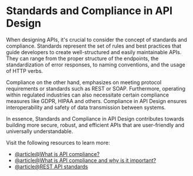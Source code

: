 # Standards and Compliance in API Design

When designing APIs, it's crucial to consider the concept of standards and compliance. Standards represent the set of rules and best practices that guide developers to create well-structured and easily maintainable APIs. They can range from the proper structure of the endpoints, the standardization of error responses, to naming conventions, and the usage of HTTP verbs. 

Compliance on the other hand, emphasizes on meeting protocol requirements or standards such as REST or SOAP. Furthermore, operating within regulated industries can also necessitate certain compliance measures like GDPR, HIPAA and others. Compliance in API Design ensures interoperability and safety of data transmission between systems. 

In essence, Standards and Compliance in API Design contributes towards building more secure, robust, and efficient APIs that are user-friendly and universally understandable.

Visit the following resources to learn more:

- [@article@What is API compliance?](https://tyk.io/learning-center/api-compliance/)
- [@article@What is API compliance and why is it important?](https://www.traceable.ai/blog-post/achieve-api-compliance)
- [@article@REST API standards](https://www.integrate.io/blog/rest-api-standards/)